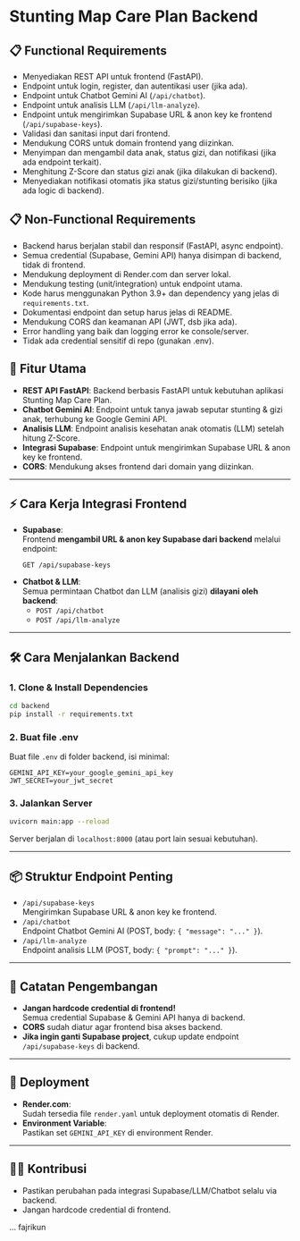 # Stunting Map Care Plan Backend

## 📋 Functional Requirements

- Menyediakan REST API untuk frontend (FastAPI).
- Endpoint untuk login, register, dan autentikasi user (jika ada).
- Endpoint untuk Chatbot Gemini AI (`/api/chatbot`).
- Endpoint untuk analisis LLM (`/api/llm-analyze`).
- Endpoint untuk mengirimkan Supabase URL & anon key ke frontend (`/api/supabase-keys`).
- Validasi dan sanitasi input dari frontend.
- Mendukung CORS untuk domain frontend yang diizinkan.
- Menyimpan dan mengambil data anak, status gizi, dan notifikasi (jika ada endpoint terkait).
- Menghitung Z-Score dan status gizi anak (jika dilakukan di backend).
- Menyediakan notifikasi otomatis jika status gizi/stunting berisiko (jika ada logic di backend).

## 📋 Non-Functional Requirements

- Backend harus berjalan stabil dan responsif (FastAPI, async endpoint).
- Semua credential (Supabase, Gemini API) hanya disimpan di backend, tidak di frontend.
- Mendukung deployment di Render.com dan server lokal.
- Mendukung testing (unit/integration) untuk endpoint utama.
- Kode harus menggunakan Python 3.9+ dan dependency yang jelas di `requirements.txt`.
- Dokumentasi endpoint dan setup harus jelas di README.
- Mendukung CORS dan keamanan API (JWT, dsb jika ada).
- Error handling yang baik dan logging error ke console/server.
- Tidak ada credential sensitif di repo (gunakan .env).

## 🚀 Fitur Utama

- **REST API FastAPI**: Backend berbasis FastAPI untuk kebutuhan aplikasi Stunting Map Care Plan.
- **Chatbot Gemini AI**: Endpoint untuk tanya jawab seputar stunting & gizi anak, terhubung ke Google Gemini API.
- **Analisis LLM**: Endpoint analisis kesehatan anak otomatis (LLM) setelah hitung Z-Score.
- **Integrasi Supabase**: Endpoint untuk mengirimkan Supabase URL & anon key ke frontend.
- **CORS**: Mendukung akses frontend dari domain yang diizinkan.

---

## ⚡️ Cara Kerja Integrasi Frontend

- **Supabase**:  
  Frontend **mengambil URL & anon key Supabase dari backend** melalui endpoint:
  ```
  GET /api/supabase-keys
  ```
- **Chatbot & LLM**:  
  Semua permintaan Chatbot dan LLM (analisis gizi) **dilayani oleh backend**:
  - `POST /api/chatbot`
  - `POST /api/llm-analyze`

---

## 🛠️ Cara Menjalankan Backend

### 1. **Clone & Install Dependencies**

```sh
cd backend
pip install -r requirements.txt
```

### 2. **Buat file .env**

Buat file `.env` di folder backend, isi minimal:

```
GEMINI_API_KEY=your_google_gemini_api_key
JWT_SECRET=your_jwt_secret
```

### 3. **Jalankan Server**

```sh
uvicorn main:app --reload
```

Server berjalan di `localhost:8000` (atau port lain sesuai kebutuhan).

---

## 📦 Struktur Endpoint Penting

- `/api/supabase-keys`  
  Mengirimkan Supabase URL & anon key ke frontend.
- `/api/chatbot`  
  Endpoint Chatbot Gemini AI (POST, body: `{ "message": "..." }`).
- `/api/llm-analyze`  
  Endpoint analisis LLM (POST, body: `{ "prompt": "..." }`).

---

## 📝 Catatan Pengembangan

- **Jangan hardcode credential di frontend!**  
  Semua credential Supabase & Gemini API hanya di backend.
- **CORS** sudah diatur agar frontend bisa akses backend.
- **Jika ingin ganti Supabase project**, cukup update endpoint `/api/supabase-keys` di backend.

---

## 📄 Deployment

- **Render.com**:  
  Sudah tersedia file `render.yaml` untuk deployment otomatis di Render.
- **Environment Variable**:  
  Pastikan set `GEMINI_API_KEY` di environment Render.

---

## 👩‍💻 Kontribusi

- Pastikan perubahan pada integrasi Supabase/LLM/Chatbot selalu via backend.
- Jangan hardcode credential di frontend.

... fajrikun
